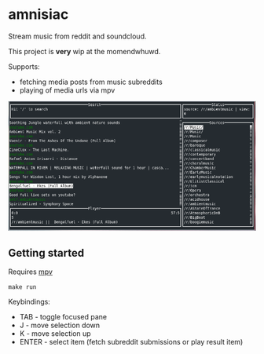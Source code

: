 # amnisiac

Stream music from reddit and soundcloud.

This project is **very** wip at the momendwhuwd.

Supports:

- fetching media posts from music subreddits
- playing of media urls via mpv

![Screenshot](/screenshot.png?raw=true "Screenshot")

## Getting started

Requires [mpv](https://mpv.io/installation/)

```
make run

```

Keybindings:

- TAB - toggle focused pane
- J - move selection down
- K - move selection up
- ENTER - select item (fetch subreddit submissions or play result item)
